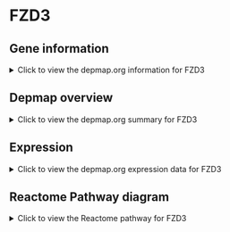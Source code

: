 <h1>FZD3</h1>

<h2>Gene information</h2>
<details>
  <summary>Click to view the depmap.org information for FZD3</summary>
  <p><a href="https://depmap.org/portal/gene/FZD3?tab=about" target="_BLANK">Open page in a new tab...</a></p>
  <iframe src="https://depmap.org/portal/gene/FZD3?tab=about" style="border:none;width:100%;height:800px"></iframe>
</details>

<h2>Depmap overview</h2>
<details>
  <summary>Click to view the depmap.org summary for FZD3</summary>
  <p><a href="https://depmap.org/portal/gene/FZD3?tab=overview" target="_BLANK">Open page in a new tab...</a></p>
  <iframe src="https://depmap.org/portal/gene/FZD3?tab=overview" style="border:none;width:100%;height:800px"></iframe>
</details>

<h2>Expression</h2>
<details>
  <summary>Click to view the depmap.org expression data for FZD3</summary>
  <p><a href="https://depmap.org/portal/gene/FZD3?tab=characterization" target="_BLANK">Open page in a new tab...</a></p>
  <iframe src="https://depmap.org/portal/gene/FZD3?tab=characterization" style="border:none;width:100%;height:800px"></iframe>
</details>



<h2>Reactome Pathway diagram</h2>
<details>
  <summary>Click to view the Reactome pathway for FZD3</summary>
  <p><a href="https://reactome.org/PathwayBrowser/#/R-HSA-4608870" target="_BLANK">Open page in a new tab...</a></p>
  <p>Asymmetric localization of PCP proteins</p>
<iframe src="https://reactome.org/PathwayBrowser/#/R-HSA-4608870" style="border:none;width:100%;height:800px"></iframe>
</details>



